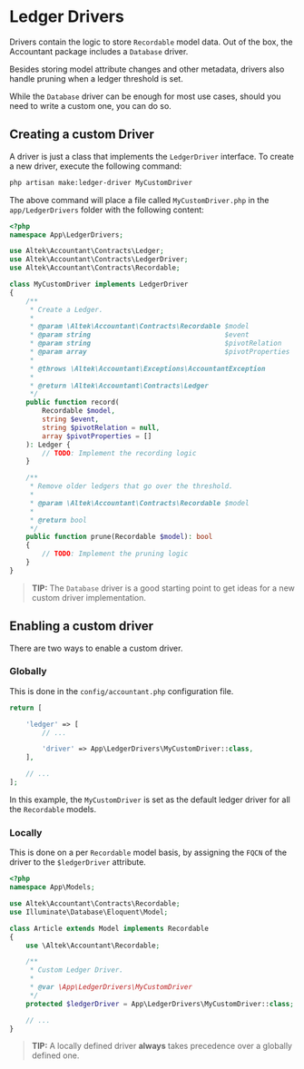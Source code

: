 # Ledger Drivers
Drivers contain the logic to store `Recordable` model data.
Out of the box, the Accountant package includes a `Database` driver.

Besides storing model attribute changes and other metadata, drivers also handle pruning when a ledger threshold is set.

While the `Database` driver can be enough for most use cases, should you need to write a custom one, you can do so.

## Creating a custom Driver
A driver is just a class that implements the `LedgerDriver` interface.
To create a new driver, execute the following command:

```sh
php artisan make:ledger-driver MyCustomDriver
```

The above command will place a file called `MyCustomDriver.php` in the `app/LedgerDrivers` folder with the following content:

```php
<?php
namespace App\LedgerDrivers;

use Altek\Accountant\Contracts\Ledger;
use Altek\Accountant\Contracts\LedgerDriver;
use Altek\Accountant\Contracts\Recordable;

class MyCustomDriver implements LedgerDriver
{
    /**
     * Create a Ledger.
     *
     * @param \Altek\Accountant\Contracts\Recordable $model
     * @param string                                 $event
     * @param string                                 $pivotRelation
     * @param array                                  $pivotProperties
     *
     * @throws \Altek\Accountant\Exceptions\AccountantException
     *
     * @return \Altek\Accountant\Contracts\Ledger
     */
    public function record(
        Recordable $model,
        string $event,
        string $pivotRelation = null,
        array $pivotProperties = []
    ): Ledger {
        // TODO: Implement the recording logic
    }

    /**
     * Remove older ledgers that go over the threshold.
     *
     * @param \Altek\Accountant\Contracts\Recordable $model
     *
     * @return bool
     */
    public function prune(Recordable $model): bool
    {
        // TODO: Implement the pruning logic
    }
}
```

> **TIP:** The `Database` driver is a good starting point to get ideas for a new custom driver implementation.

## Enabling a custom driver
There are two ways to enable a custom driver.

### Globally
This is done in the `config/accountant.php` configuration file.

```php
return [

    'ledger' => [
        // ...

        'driver' => App\LedgerDrivers\MyCustomDriver::class,
    ],

    // ...
];
```

In this example, the `MyCustomDriver` is set as the default ledger driver for all the `Recordable` models.

### Locally
This is done on a per `Recordable` model basis, by assigning the `FQCN` of the driver to the `$ledgerDriver` attribute.

```php
<?php
namespace App\Models;

use Altek\Accountant\Contracts\Recordable;
use Illuminate\Database\Eloquent\Model;

class Article extends Model implements Recordable
{
    use \Altek\Accountant\Recordable;

    /**
     * Custom Ledger Driver.
     *
     * @var \App\LedgerDrivers\MyCustomDriver
     */
    protected $ledgerDriver = App\LedgerDrivers\MyCustomDriver::class;

    // ...
}
```

> **TIP:** A locally defined driver **always** takes precedence over a globally defined one.

